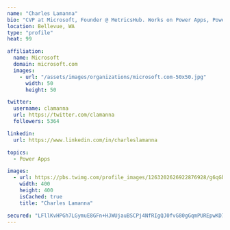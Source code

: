```yaml
---
name: "Charles Lamanna"
bio: "CVP at Microsoft, Founder @ MetricsHub. Works on Power Apps, Power Automate, Power Virtual Agent, Common Data Service and Dynamics 365."
location: Bellevue, WA
type: "profile"
heat: 99

affiliation:
  name: Microsoft
  domain: microsoft.com
  images:
    - url: "/assets/images/organizations/microsoft.com-50x50.jpg"
      width: 50
      height: 50

twitter:
  username: clamanna
  url: https://twitter.com/clamanna
  followers: 5364

linkedin:
  url: https://www.linkedin.com/in/charleslamanna

topics:
  - Power Apps

images:
  - url: https://pbs.twimg.com/profile_images/1263202626922876928/g6qGbHZ-_400x400.jpg
    width: 400
    height: 400
    isCached: true
    title: "Charles Lamanna"

secured: "LFllKvHPGh7LGymuE8GFn+HJWUjauBSCPj4NfRIgQJ0fvG80gGqmPUREpwKD7jydoNAAa/v+SEh/35SxQ1GufE5NKjWOcBe1xu8R8kXif9vpF8SH1ZTdnDDMw48+Gk9m0ym+TJEN5X2npeEXaJPsZd+BjclAtiugCu2ewXIrivPm76kvoS1zepN4c89a/TRwkqeWd7ADo/+t95LSdem3MEBg/X4wDMl/2k1ISr8cKxaTXWvjEP9i+H0ZgkxzgNK+sARHcjn2CRZOfPhEXOa0FlgL7HW0W9lV5ATYSM0i1CBYJQiK2dEYgL5UY5bT9c9UTYiw0Pgr9tiHaiA+1R1aivnWXD24gHa+OJXMynYHFGdCsUDwOOgytCmAY/6KUP7q1mEX5HT2uR0eTEosUoPeouQ2DSC9u1dNviNuRHqoBrM=;6DkW4YgItMzW66xMvghLfg=="
---
```


